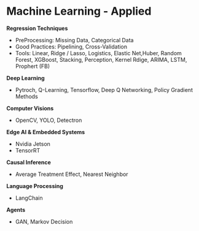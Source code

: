 # Machine Learning - Applied

**Regression Techniques**
- PreProcessing: Missing Data, Categorical Data
- Good Practices: Pipelining, Cross-Validation
- Tools: Linear, Ridge / Lasso, Logistics, Elastic Net,Huber, Random Forest, XGBoost, Stacking, Perception, Kernel Rdige, ARIMA,  LSTM, Prophert (FB)

**Deep Learning**
- Pytroch, Q-Learning, Tensorflow, Deep Q Networking, Policy Gradient Methods
  
**Computer Visions**
- OpenCV, YOLO, Detectron

**Edge AI & Embedded Systems**
- Nvidia Jetson
- TensorRT
  
**Causal Inference**
- Average Treatment Effect, Nearest Neighbor
  
**Language Processing**
- LangChain

**Agents**
- GAN, Markov Decision

